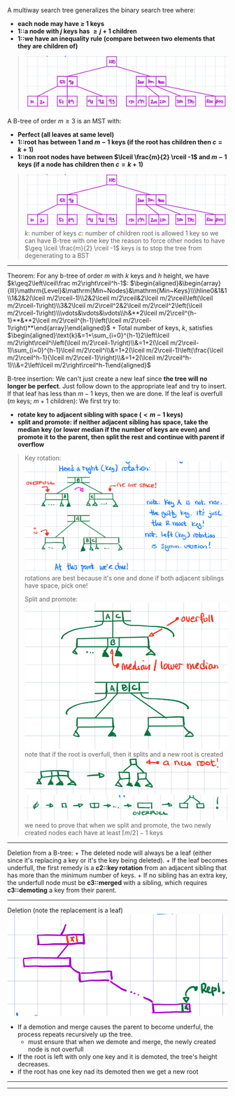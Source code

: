 A multiway search tree generalizes the binary search tree where:
- **each node may have $\geq$ 1 keys**
- **1::a node with $j$ keys has $\geq j + 1$ children**
- **1::we have an inequality rule (compare between two elements that they are children of)**
> ![](z_attachments/Pasted%20image%2020250924112801.png)

A B-tree of order $m \geq 3$ is an MST with:
- **Perfect (all leaves at same level)**
- **1::root has between $1$ and $m - 1$ keys (if the root has children then $c = k + 1$)**
- **1::non root nodes have between $\lceil \frac{m}{2} \rceil -1$ and $m - 1$ keys (if a node has children then $c = k  +1)$**
> ![](z_attachments/Pasted%20image%2020250924112801.png)
> $k$: number of keys
> $c$: number of children
> root is allowed 1 key so we can have B-tree with one key
> the reason to force other nodes to have $\geq \lceil \frac{m}{2} \rceil  -1$ keys is to stop the tree from degenerating to a BST

***

Theorem: 
For any b-tree of order $m$ with $k$ keys and $h$ height, we have $k\geq2\left\lceil\frac m2\right\rceil^h-1$:
$\begin{aligned}&\begin{array}{lll}\mathrm{Level}&\mathrm{Min~Nodes}&\mathrm{Min~Keys}\\\hline0&1&1\\1&2&2(\lceil m/2\rceil-1)\\2&2\lceil m/2\rceil&2\lceil m/2\rceil\left(\lceil m/2\rceil-1\right)\\3&2\lceil m/2\rceil^2&2\lceil m/2\rceil^2\left(\lceil m/2\rceil-1\right)\\\vdots&\vdots&\vdots\\h&**2\lceil m/2\rceil^{h-1}**&**2\lceil m/2\rceil^{h-1}\left(\lceil m/2\rceil-1\right)**\end{array}\end{aligned}$
+
Total number of keys, $k$, satisfies 
$\begin{aligned}\text{k}&=1+\sum_{i=0}^{h-1}2\left\lceil m/2\right\rceil^i\left(\lceil m/2\rceil-1\right)\\&=1+2(\lceil m/2\rceil-1)\sum_{i=0}^{h-1}\lceil m/2\rceil^i\\&=1+2(\lceil m/2\rceil-1)\left(\frac{\lceil m/2\rceil^h-1}{\lceil m/2\rceil-1}\right)\\&=1+2(\lceil m/2\rceil^h-1)\\&=2\left\lceil m/2\right\rceil^h-1\end{aligned}$

B-tree insertion:
We can't just create a new leaf since **the tree will no longer be perfect**.
Just follow down to the appropriate leaf and try to insert.
If that leaf has less than $m - 1$ keys, then we are done.
If the leaf is overfull ($m$ keys; $m + 1$ children):
We first try to:
- **rotate key to adjacent sibling with space ($< m - 1$ keys)**
- **split and promote: if neither adjacent sibling has space, take the median key (or lower median if the number of keys are even) and promote it to the parent, then split the rest and continue with parent if overflow**
> Key rotation:
> ![](z_attachments/Pasted%20image%2020250929112703.png)
> rotations are best because it's one and done
> if both adjacent siblings have space, pick one!
>
> Split and promote:
> ![](z_attachments/Pasted%20image%2020250929113614.png)
> note that if the root is overfull, then it splits and a new root is created
> ![](z_attachments/Pasted%20image%2020250929113815.png)
> ![](z_attachments/Pasted%20image%2020250929113828.png)
> we need to prove that when we split and promote, the two newly created nodes each have at least $\lceil m/2 \rceil-1$ keys

***

Deletion from a B-tree:
+
The deleted node will always be a leaf (either since it's replacing a key or it's the key being deleted).
+
If the leaf becomes underfull, the first remedy is a **c2::key rotation** from an adjacent sibling that has more than the minimum number of keys.
+
If no sibling has an extra key, the underfull node must be **c3::merged** with a sibling, which requires **c3::demoting** a key from their parent.

---

Deletion (note the replacement is a leaf)
![|400](z_attachments/Pasted%20image%2020251001113806.png)

- If a demotion and merge causes the parent to become underful, the process repeats recursively up the tree.
	- must ensure that when we demote and merge, the newly created node is not overfull
- If the root is left with only one key and it is demoted, the tree's height decreases.
- if the root has one key nad its demoted then we get a new root

---


***
